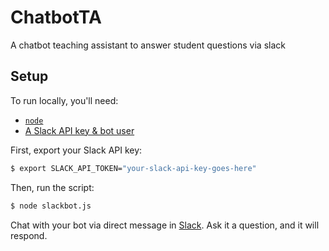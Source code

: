 ChatbotTA
===

A chatbot teaching assistant to answer student questions via slack

Setup
---

To run locally, you'll need:
  - [`node`](https://nodejs.org/en/)
  - [A Slack API key & bot user](https://api.slack.com/bot-users)

First, export your Slack API key:

```sh
$ export SLACK_API_TOKEN="your-slack-api-key-goes-here"
```

Then, run the script:

```sh
$ node slackbot.js
```

Chat with your bot via direct message in [Slack](https://slack.com/).  Ask it a question, and it will respond.
